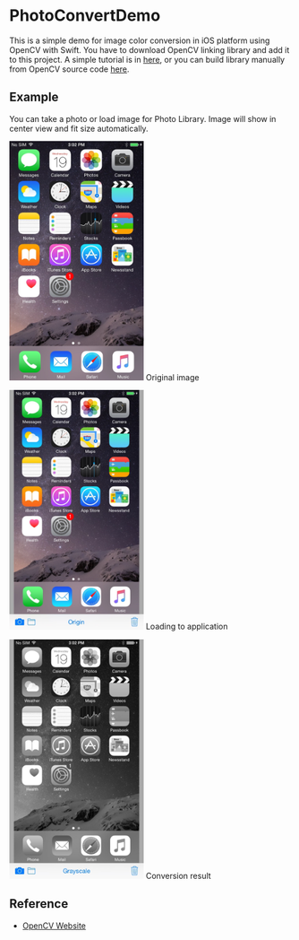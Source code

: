 # PhotoConvertDemo
This is a simple demo for image color conversion in iOS platform using OpenCV with Swift. You have to download OpenCV linking library and add it to this project. A simple tutorial is in [here](http://docs.opencv.org/doc/tutorials/ios/hello/hello.html), or you can build library manually from OpenCV source code [here](http://docs.opencv.org/doc/tutorials/introduction/ios_install/ios_install.html).

## Example

You can take a photo or load image for Photo Library. Image will show in center view and fit size automatically.

<img src="doc/pic/screen.jpg" alt="origin" width="240"/>  Original image



<img src="doc/pic/origin_photo.jpg" alt="origin" width="240"/> Loading to application

<img src="doc/pic/grayscale_photo.jpg" alt="grayscale" width="240"/> Conversion result


## Reference
- [OpenCV Website](http://opencv.org/)
